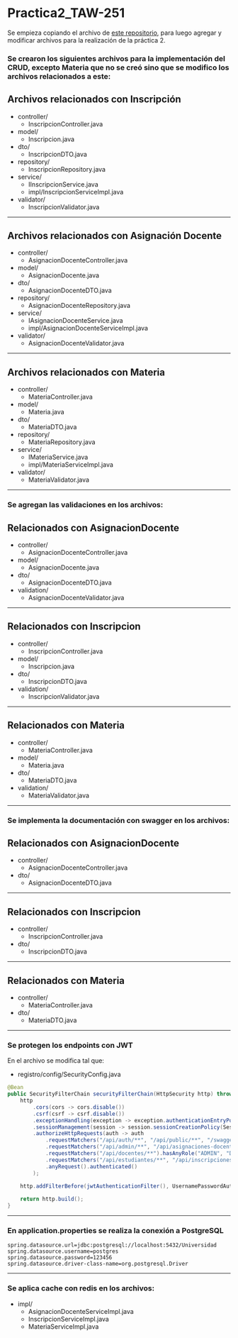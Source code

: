 # Practica2_TAW-251
Se empieza copiando el archivo de [este repositorio](https://github.com/LiaRos-ai/RegistroUniversitario/tree/7_SEGURIDAD_12052025), para luego agregar y modificar archivos para la realización de la práctica 2.
### Se crearon los siguientes archivos para la implementación del CRUD, excepto Materia que no se creó sino que se modifico los archivos relacionados a este:

## Archivos relacionados con Inscripción
- controller/
  - InscripcionController.java
- model/
  - Inscripcion.java
- dto/
  - InscripcionDTO.java
- repository/
  - InscripcionRepository.java
- service/
  - IInscripcionService.java
  - impl/InscripcionServiceImpl.java
- validator/
  - InscripcionValidator.java

---
## Archivos relacionados con Asignación Docente
- controller/
  - AsignacionDocenteController.java
- model/
  - AsignacionDocente.java
- dto/
  - AsignacionDocenteDTO.java
- repository/
  - AsignacionDocenteRepository.java
- service/
  - IAsignacionDocenteService.java
  - impl/AsignacionDocenteServiceImpl.java
- validator/
  - AsignacionDocenteValidator.java

---
## Archivos relacionados con Materia

- controller/
  - MateriaController.java
- model/
  - Materia.java
- dto/
  - MateriaDTO.java
- repository/
  - MateriaRepository.java
- service/
  - IMateriaService.java
  - impl/MateriaServiceImpl.java
- validator/
  - MateriaValidator.java

---
### Se agregan las validaciones en los archivos:

## Relacionados con AsignacionDocente
- controller/
  - AsignacionDocenteController.java
- model/
  - AsignacionDocente.java
- dto/
  - AsignacionDocenteDTO.java
- validation/
  - AsignacionDocenteValidator.java
---

## Relacionados con Inscripcion
- controller/
  - InscripcionController.java
- model/
  - Inscripcion.java
- dto/
  - InscripcionDTO.java
- validation/
  - InscripcionValidator.java
---

## Relacionados con Materia
- controller/
  - MateriaController.java
- model/
  - Materia.java
- dto/
  - MateriaDTO.java
- validation/
  - MateriaValidator.java   

---
### Se implementa la documentación con swagger en los archivos:
## Relacionados con AsignacionDocente
- controller/
  - AsignacionDocenteController.java
- dto/
  - AsignacionDocenteDTO.java
---

## Relacionados con Inscripcion
- controller/
  - InscripcionController.java
- dto/
  - InscripcionDTO.java
---

## Relacionados con Materia
- controller/
  - MateriaController.java
- dto/
  - MateriaDTO.java
---
### Se protegen los endpoints con JWT
En el archivo se modifica tal que:
- registro/config/SecurityConfig.java
```java
@Bean
public SecurityFilterChain securityFilterChain(HttpSecurity http) throws Exception {
    http
        .cors(cors -> cors.disable())
        .csrf(csrf -> csrf.disable())
        .exceptionHandling(exception -> exception.authenticationEntryPoint(unauthorizedHandler))
        .sessionManagement(session -> session.sessionCreationPolicy(SessionCreationPolicy.STATELESS))
        .authorizeHttpRequests(auth -> auth
            .requestMatchers("/api/auth/**", "/api/public/**", "/swagger-ui/**", "/v3/api-docs/**").permitAll()
            .requestMatchers("/api/admin/**", "/api/asignaciones-docentes/**", "/api/materias/**").hasRole("ADMIN")
            .requestMatchers("/api/docentes/**").hasAnyRole("ADMIN", "DOCENTE")
            .requestMatchers("/api/estudiantes/**", "/api/inscripciones/**").hasAnyRole("ADMIN", "DOCENTE", "ESTUDIANTE")
            .anyRequest().authenticated()
        );
    
    http.addFilterBefore(jwtAuthenticationFilter(), UsernamePasswordAuthenticationFilter.class);

    return http.build();
}
```
---
### En application.properties se realiza la conexión a PostgreSQL
```properties
spring.datasource.url=jdbc:postgresql://localhost:5432/Universidad
spring.datasource.username=postgres
spring.datasource.password=123456
spring.datasource.driver-class-name=org.postgresql.Driver
```
---
### Se aplica cache con redis en los archivos:
- impl/
  - AsignacionDocenteServiceImpl.java  
  - InscripcionServiceImpl.java
  - MateriaServiceImpl.java
